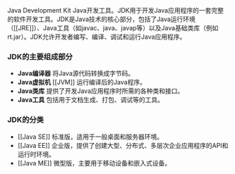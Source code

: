 Java Development Kit
Java开发工具。JDK用于开发Java应用程序的一套完整的软件开发工具。JDK是Java技术的核心部分，包括了Java运行环境（[[JRE]]）、Java工具（如javac、java、javap等）以及Java基础类库（例如rt.jar）。JDK允许开发者编写、编译、调试和运行Java应用程序。
### JDK的主要组成部分

- **Java编译器** 将Java源代码转换成字节码。
- **Java虚拟机** [[JVM]] 运行编译后的Java程序。
- **Java类库** 提供了开发Java应用程序时所需的各种类和接口。
- **Java工具** 包括用于文档生成、打包、调试等的工具。

### JDK的分类

- [[Java SE]] 标准版，适用于一般桌面和服务器环境。
- [[Java EE]] 企业版，提供了创建大型、分布式、多层次企业应用程序的API和运行时环境。
- [[Java ME]] 微型版，主要用于移动设备和嵌入式设备。